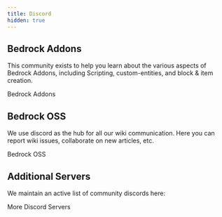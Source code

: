 ```yaml
---
title: Discord
hidden: true
---
```


## Bedrock Addons

This community exists to help you learn about the various aspects of Bedrock Addons, including Scripting, custom-entities, and block & item creation.

<BButton color="blue" link="https://discord.gg/46JUdQb">Bedrock Addons</BButton>

## Bedrock OSS

We use discord as the hub for all our wiki communication. Here you can report wiki issues, collaborate on new articles, etc.

<BButton color="red" link="https://discord.gg/XjV87YN">Bedrock OSS</BButton>

## Additional Servers

We maintain an active list of community discords here:

<BButton color="green" link="/meta/useful-links#discord-links">More Discord Servers</BButton>
